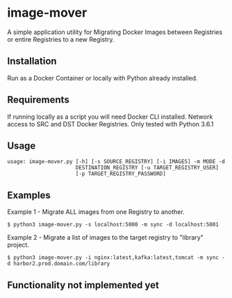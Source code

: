 # image-mover
A simple application utility for Migrating Docker Images between Registries or entire Registries to a new Registry. 

## Installation
Run as a Docker Container or locally with Python already installed.

## Requirements
If running locally as a script you will need Docker CLI installed.
Network access to SRC and DST Docker Registries.
Only tested with Python 3.6.1

## Usage

```
usage: image-mover.py [-h] [-s SOURCE_REGISTRY] [-i IMAGES] -m MODE -d
                      DESTINATION_REGISTRY [-u TARGET_REGISTRY_USER]
                      [-p TARGET_REGISTRY_PASSWORD]
```
## Examples

Example 1 - Migrate ALL images from one Registry to another.
```
$ python3 image-mover.py -s localhost:5000 -m sync -d localhost:5001
```
Example 2 - Migrate a list of images to the target registry to "library" project.
```
$ python3 image-mover.py -i nginx:latest,kafka:latest,tomcat -m sync -d harbor2.prod.domain.com/library
```


## Functionality not implemented yet



